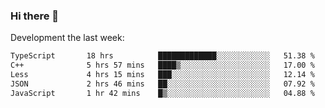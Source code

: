 ### Hi there 👋

Development the last week:
<!--START_SECTION:waka-->

```txt
TypeScript       18 hrs          █████████████░░░░░░░░░░░░   51.38 %
C++              5 hrs 57 mins   ████▒░░░░░░░░░░░░░░░░░░░░   17.00 %
Less             4 hrs 15 mins   ███░░░░░░░░░░░░░░░░░░░░░░   12.14 %
JSON             2 hrs 46 mins   ██░░░░░░░░░░░░░░░░░░░░░░░   07.92 %
JavaScript       1 hr 42 mins    █▒░░░░░░░░░░░░░░░░░░░░░░░   04.88 %
```

<!--END_SECTION:waka-->

<!--
**JASONPANGGO/jasonpanggo** is a ✨ _special_ ✨ repository because its `README.md` (this file) appears on your GitHub profile.

Here are some ideas to get you started:

- 🔭 I’m currently working on ...
- 🌱 I’m currently learning ...
- 👯 I’m looking to collaborate on ...
- 🤔 I’m looking for help with ...
- 💬 Ask me about ...
- 📫 How to reach me: ...
- 😄 Pronouns: ...
- ⚡ Fun fact: ...
-->

